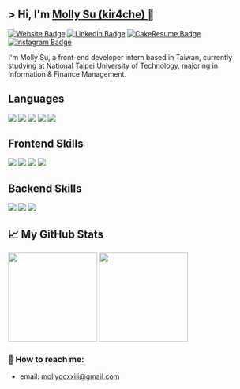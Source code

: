 ## &gt; Hi, I'm <a href="https://kir4che.github.io/" target="_blank">Molly Su (kir4che) </a>🦫


[![Website Badge](https://img.shields.io/badge/Website-EF768B?style=flat-square&logo=githubpages&logoColor=white)](https://kir4che.github.io/)
[![Linkedin Badge](https://img.shields.io/badge/LinkedIn-0077b5?style=flat-square&logo=Linkedin&logoColor=white)](https://www.linkedin.com/in/kir4che/)
[![CakeResume Badge](https://img.shields.io/badge/CakeResume-15A96A?&style=for-square&logo=coursera&logoColor=white)](https://www.cakeresume.com/me/kir4che)
[![Instagram Badge](https://img.shields.io/badge/Instagram-DD2A7B?style=flat-square&logo=Instagram&logoColor=white)](https://www.instagram.com/kir4che/)

I'm Molly Su, a front-end developer intern based in Taiwan, currently studying at National Taipei University of Technology, majoring in Information & Finance Management. 

## Languages

![](https://img.shields.io/badge/-HTML-E34F26?style=for-the-badge&logo=html5&logoColor=white)
![](https://img.shields.io/badge/-Javascript-F1D302?style=for-the-badge&logo=javascript&logoColor=white)
![](https://img.shields.io/badge/-Typescript-3178C6?style=for-the-badge&logo=typescript&logoColor=white)
![](https://img.shields.io/badge/-Java-007396?style=for-the-badge&logo=java&logoColor=white)
![](https://img.shields.io/badge/-Python-3776AB?style=for-the-badge&logo=python&logoColor=white)

## Frontend Skills

![](https://img.shields.io/badge/-React-61DAFB?style=for-the-badge&logo=react&logoColor=white)
![](https://img.shields.io/badge/-CSS3-1572B6?style=for-the-badge&logo=css&logoColor=white)
![](https://img.shields.io/badge/-Tailwind%20CSS-38B2AC?style=for-the-badge&logo=tailwind-css&logoColor=white)
![](https://img.shields.io/badge/-Sass-CC6699?style=for-the-badge&logo=sass&logoColor=white)

## Backend Skills

![](https://img.shields.io/badge/-Express-000000?style=for-the-badge&logo=express)
![](https://img.shields.io/badge/-MySQL-00758F?style=for-the-badge&logo=mysql&logoColor=white)
![](https://img.shields.io/badge/-Mongo%20DB-47A248?style=for-the-badge&logo=mongodb&logoColor=white)

## 📈 My GitHub Stats 

<p>
  <img height="180em" src="https://github-readme-stats.vercel.app/api?username=kir4che&show_icons=true&&count_private=true&include_all_commits=true" />
  <img height="180em" src="https://github-readme-stats.vercel.app/api/top-langs/?username=kir4che&show_icons=true&layout=compact&langs_count=8"/>
</p>

### 💌 How to reach me:

- email: mollydcxxiii@gmail.com
